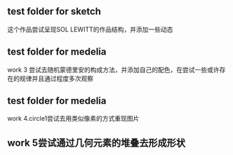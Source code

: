 ## test folder for sketch
这个作品尝试呈现SOL LEWITT的作品结构，并添加一些动态
## test folder for medelia
work 3 尝试去随机蒙德里安的构成方法，并添加自己的配色，在尝试一些或许存在的规律并且通过程度多次观察
## test folder for medelia
work 4.circle1尝试去用类似像素的方式重现图片
## work 5尝试通过几何元素的堆叠去形成形状
